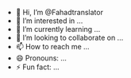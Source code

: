 - 👋 Hi, I’m @Fahadtranslator
- 👀 I’m interested in ...
- 🌱 I’m currently learning ...
- 💞️ I’m looking to collaborate on ...
- 📫 How to reach me ...
- 😄 Pronouns: ...
- ⚡ Fun fact: ...

<!---
Fahadtranslator/Fahadtranslator is a ✨ special ✨ repository because its `README.md` (this file) appears on your GitHub profile.
You can click the Preview link to take a look at your changes.
--->
